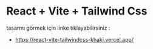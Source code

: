 # React + Vite + Tailwind Css


tasarmı görmek için linke tıklayabilirsiniz :
- https://react-vite-tailwindcss-khaki.vercel.app/